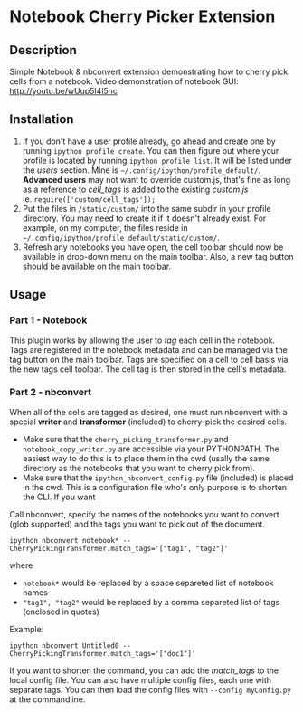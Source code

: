 # Notebook Cherry Picker Extension

## Description
Simple Notebook &amp; nbconvert extension demonstrating how to cherry pick cells from a notebook.
Video demonstration of notebook GUI: http://youtu.be/wUup5I4l5nc

## Installation

1.  If you don't have a user profile already, go ahead and create one by running 
    `ipython profile create`.  You can then figure out where your profile is located by running
    `ipython profile list`.  It will be listed under the *users* section.  Mine is
    `~/.config/ipython/profile_default/`.  **Advanced users** may not want to override custom.js,
    that's fine as long as a reference to *cell_tags* is added to the existing *custom.js*  
        ie. `require(['custom/cell_tags']);`
2.  Put the files in `/static/custom/` into the same subdir in your profile directory.  You may
    need to create it if it doesn't already exist.  For example, on my computer, the files
    reside in `~/.config/ipython/profile_default/static/custom/`.
3.  Refresh any notebooks you have open, the cell toolbar should now be available in drop-down
    menu on the main toolbar.  Also, a new tag button should be available on the main toolbar.
    
## Usage

### Part 1 - Notebook

This plugin works by allowing the user to *tag* each cell in the notebook.  Tags are registered
in the notebook metadata and can be managed via the tag button on the main toolbar.  Tags are
specified on a cell to cell basis via the new tags cell toolbar.  The cell tag is then stored
in the cell's metadata.

### Part 2 - nbconvert

When all of the cells are tagged as desired, one must run nbconvert with a special **writer** 
and **transformer** (included) to cherry-pick the desired cells.

- Make sure that the `cherry_picking_transformer.py` and `notebook_copy_writer.py` are accessible 
  via your PYTHONPATH.  The easiest way to do this is to place them in the cwd (usally the same 
  directory as the notebooks that you want to cherry pick from).
- Make sure that the `ipython_nbconvert_config.py` file (included) is placed in the cwd.  This
  is a configuration file who's only purpose is to shorten the CLI.  If you want 


Call nbconvert, specify the names of the notebooks you want to convert (glob supported) and the
tags you want to pick out of the document.

    ipython nbconvert notebook* --CherryPickingTransformer.match_tags='["tag1", "tag2"]'
  
where 
- `notebook*` would be replaced by a space separeted list of notebook names
- `"tag1", "tag2"` would be replaced by a comma separeted list of tags (enclosed in quotes)

Example:

    ipython nbconvert Untitled0 --CherryPickingTransformer.match_tags='["doc1"]'
    
If you want to shorten the command, you can add the *match_tags* to the local config file.
You can also have multiple config files, each one with separate tags.  You can then load the 
config files with `--config myConfig.py` at the commandline.
